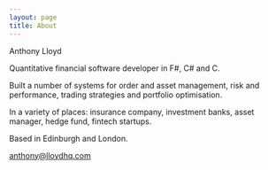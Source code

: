 ```yaml
---
layout: page
title: About
---
```


Anthony Lloyd

Quantitative financial software developer in F#, C# and C.

Built a number of systems for order and asset management, risk and performance, trading strategies and portfolio optimisation.

In a variety of places: insurance company, investment banks, asset manager, hedge fund, fintech startups.

Based in Edinburgh and London.

<anthony@lloydhq.com>